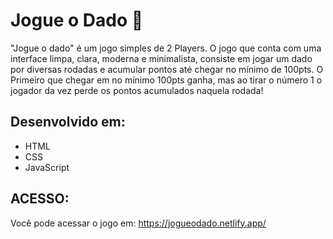 # Jogue o Dado :game_die:

"Jogue o dado" é um jogo simples de 2 Players. O jogo que conta com uma interface limpa, clara, moderna e minimalista, consiste em jogar um dado por diversas rodadas e acumular pontos até chegar no mínimo de 100pts. O Primeiro que chegar em no mínimo 100pts ganha, mas ao tirar o número 1 o jogador da vez perde os pontos acumulados naquela rodada! 



## Desenvolvido em:

- HTML
- CSS
- JavaScript

## ACESSO:
Você pode acessar o jogo em: https://jogueodado.netlify.app/
